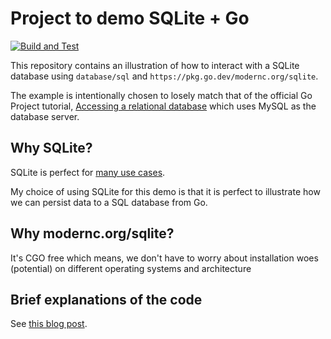 # Project to demo SQLite + Go

[![Build and Test](https://github.com/practicalgo/go-sqlite-demo/actions/workflows/main.yml/badge.svg)](https://github.com/practicalgo/go-sqlite-demo/actions/workflows/main.yml)


This repository contains an illustration of how to interact with a SQLite
database using `database/sql` and `https://pkg.go.dev/modernc.org/sqlite`.

The example is intentionally chosen to losely match that of the official Go Project
tutorial, [Accessing a relational database](https://go.dev/doc/tutorial/database-access)
which uses MySQL as the database server.

## Why SQLite?

SQLite is perfect for [many use cases](https://www.sqlite.org/whentouse.html).

My choice of using SQLite for this demo is that it is perfect to illustrate how
we can persist data to a SQL database from Go.

## Why modernc.org/sqlite?

It's CGO free which means, we don't have to worry about installation woes
(potential) on different operating systems and architecture

## Brief explanations of the code 

See [this blog post](https://practicalgobook.net/posts/go-sqlite-no-cgo/).
